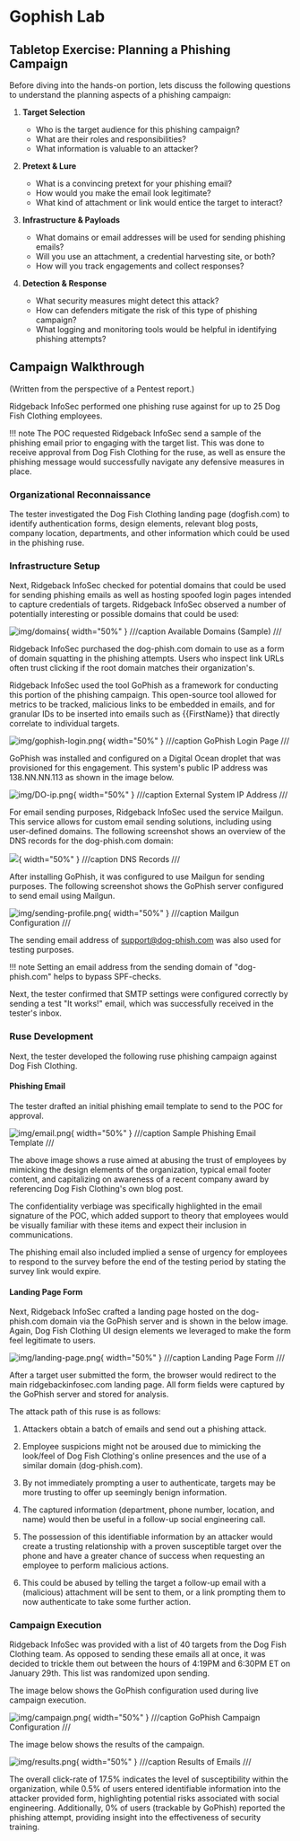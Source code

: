 # Gophish Lab

## Tabletop Exercise: Planning a Phishing Campaign

Before diving into the hands-on portion, lets discuss the following questions to understand the planning aspects of a phishing campaign:

1. **Target Selection**
   - Who is the target audience for this phishing campaign?
   - What are their roles and responsibilities?
   - What information is valuable to an attacker?

2. **Pretext & Lure**
   - What is a convincing pretext for your phishing email?
   - How would you make the email look legitimate?
   - What kind of attachment or link would entice the target to interact?

3. **Infrastructure & Payloads**
   - What domains or email addresses will be used for sending phishing emails?
   - Will you use an attachment, a credential harvesting site, or both?
   - How will you track engagements and collect responses?

4. **Detection & Response**
   - What security measures might detect this attack?
   - How can defenders mitigate the risk of this type of phishing campaign?
   - What logging and monitoring tools would be helpful in identifying phishing attempts?

## Campaign Walkthrough
(Written from the perspective of a Pentest report.)

Ridgeback InfoSec performed one phishing ruse against for up to 25 Dog Fish Clothing employees.

!!! note
    The POC requested Ridgeback InfoSec send a sample of the phishing email prior to engaging with the target list. This was done to receive approval from Dog Fish Clothing for the ruse, as well as ensure the phishing message would successfully navigate any defensive measures in place.

### Organizational Reconnaissance
The tester investigated the Dog Fish Clothing landing page (dogfish.com) to identify authentication forms, design elements, relevant blog posts, company location, departments, and other information which could be used in the phishing ruse. 

<!-- ///caption
Dog Fish Clothing Landing Page
/// -->

### Infrastructure Setup
Next, Ridgeback InfoSec checked for potential domains that could be used for sending phishing emails as well as hosting spoofed login pages intended to capture credentials of targets. Ridgeback InfoSec observed a number of potentially interesting or possible domains that could be used:

![img/domains](img/domains.png){ width="50%" }
///caption
Available Domains (Sample)
///

Ridgeback InfoSec purchased the dog-phish.com domain to use as a form of domain squatting in the phishing attempts. Users who inspect link URLs often trust clicking if the root domain matches their organization's.

Ridgeback InfoSec used the tool GoPhish  as a framework for conducting this portion of the phishing campaign. This open-source tool allowed for metrics to be tracked, malicious links to be embedded in emails, and for granular IDs to be inserted into emails such as {{FirstName}} that directly correlate to individual targets.

![img/gophish-login.png](img/gophish-login.png){ width="50%" }
///caption 
GoPhish Login Page
///

GoPhish was installed and configured on a Digital Ocean droplet that was provisioned for this engagement. This system's public IP address was 138.NN.NN.113 as shown in the image below. 

![img/DO-ip.png](img/DO-ip.png){ width="50%" }
///caption
External System IP Address
///

For email sending purposes, Ridgeback InfoSec used the service Mailgun. This service allows for custom email sending solutions, including using user-defined domains.
The following screenshot shows an overview of the DNS records for the dog-phish.com domain:

![](img/DNS-config.png){ width="50%" }
///caption 
DNS Records
///

After installing GoPhish, it was configured to use Mailgun for sending purposes. The following screenshot shows the GoPhish server configured to send email using Mailgun.

![img/sending-profile.png](img/sending-profile.png){ width="50%" }
///caption 
Mailgun Configuration
///

The sending email address of support@dog-phish.com was also used for testing purposes.

!!! note
    Setting an email address from the sending domain of "dog-phish.com" helps to bypass SPF-checks.

Next, the tester confirmed that SMTP settings were configured correctly by sending a test "It works!" email, which was successfully received in the tester's inbox.

<!-- ///caption
Successful Test Email from GoPhish Server
/// -->

### Ruse Development

Next, the tester developed the following ruse phishing campaign against Dog Fish Clothing.

#### Phishing Email

The tester drafted an initial phishing email template to send to the POC for approval.

![img/email.png](img/email.png){ width="50%" }
///caption 
Sample Phishing Email Template
///

The above image shows a ruse aimed at abusing the trust of employees by mimicking the design elements of the organization, typical email footer content, and capitalizing on awareness of a recent company award by referencing Dog Fish Clothing's own blog post.

The confidentiality verbiage was specifically highlighted in the email signature of the POC, which added support to theory that employees would be visually familiar with these items and expect their inclusion in communications.

The phishing email also included implied a sense of urgency for employees to respond to the survey before the end of the testing period by stating the survey link would expire.

#### Landing Page Form

Next, Ridgeback InfoSec crafted a landing page hosted on the dog-phish.com domain via the GoPhish server and is shown in the below image. Again, Dog Fish Clothing UI design elements we leveraged to make the form feel legitimate to users.

![img/landing-page.png](img/landing-page.png){ width="50%" }
///caption 
Landing Page Form
///

After a target user submitted the form, the browser would redirect to the main ridgebackinfosec.com landing page. All form fields were captured by the GoPhish server and stored for analysis.

<!-- ///caption
GoPhish Form Data Capture Sample
///caption -->

The attack path of this ruse is as follows:

1.	Attackers obtain a batch of emails and send out a phishing attack. 

2.	Employee suspicions might not be aroused due to mimicking the look/feel of Dog Fish Clothing's online presences and the use of a similar domain (dog-phish.com). 

3.	By not immediately prompting a user to authenticate, targets may be more trusting to offer up seemingly benign information. 

4.	The captured information (department, phone number, location, and name) would then be useful in a follow-up social engineering call.

5.	The possession of this identifiable information by an attacker would create a trusting relationship with a proven susceptible target over the phone and have a greater chance of success when requesting an employee to perform malicious actions.

6.	This could be abused by telling the target a follow-up email with a (malicious) attachment will be sent to them, or a link prompting them to now authenticate to take some further action.

### Campaign Execution

Ridgeback InfoSec was provided with a list of 40 targets from the Dog Fish Clothing team. As opposed to sending these emails all at once, it was decided to trickle them out between the hours of 4:19PM and 6:30PM ET on January 29th. This list was randomized upon sending.

<!-- ///caption
Target CSV Snippet
/// -->

The image below shows the GoPhish configuration used during live campaign execution.

![img/campaign.png](img/campaign.png){ width="50%" }
///caption 
GoPhish Campaign Configuration
///

The image below shows the results of the campaign.

![img/results.png](img/results.png){ width="50%" }
///caption 
Results of Emails
///

The overall click-rate of 17.5% indicates the level of susceptibility within the organization, while 0.5% of users entered identifiable information into the attacker provided form, highlighting potential risks associated with social engineering. Additionally, 0% of users (trackable by GoPhish) reported the phishing attempt, providing insight into the effectiveness of security training.